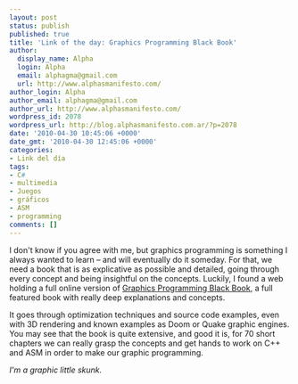 ```yaml
---
layout: post
status: publish
published: true
title: 'Link of the day: Graphics Programming Black Book'
author:
  display_name: Alpha
  login: Alpha
  email: alphagma@gmail.com
  url: http://www.alphasmanifesto.com/
author_login: Alpha
author_email: alphagma@gmail.com
author_url: http://www.alphasmanifesto.com/
wordpress_id: 2078
wordpress_url: http://blog.alphasmanifesto.com.ar/?p=2078
date: '2010-04-30 10:45:06 +0000'
date_gmt: '2010-04-30 12:45:06 +0000'
categories:
- Link del día
tags:
- C#
- multimedia
- Juegos
- gráficos
- ASM
- programming
comments: []
---
```


I don't know if you agree with me, but graphics programming is something I always wanted to learn &ndash; and will eventually do it someday. For that, we need a book that is as explicative as possible and detailed, going through every concept and being insightful on the concepts.  Luckily, I found a web holding a full online version of <a href="http://www.gamedev.net/reference/articles/article1698.asp">Graphics Programming Black Book</a>, a full featured book with really deep explanations and concepts.

It goes through optimization techniques and source code examples, even with 3D rendering and known examples as Doom or Quake graphic engines. You may see that the book is quite extensive, and good it is, for 70 short chapters we can really grasp the concepts and get hands to work on C++ and ASM in order to make our graphic programming.

_I'm a graphic little skunk._

